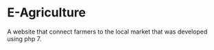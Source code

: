 # E-Agriculture
 A website that connect farmers to the local market that was developed using php 7.
